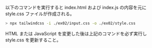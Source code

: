 以下のコマンドを実行すると index.html および index.js の内容を元に style.css ファイルが作成される。

```sh
> npx tailwindcss -i ./ex02/input.css -o ./ex02/style.css
```

HTML または JavaScript を変更した後は上記のコマンドを必ず実行し style.css を更新すること。
